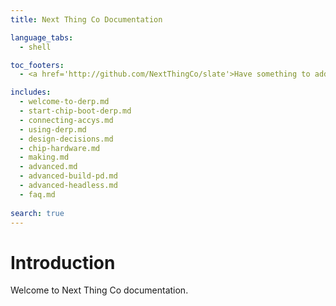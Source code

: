 ```yaml
---
title: Next Thing Co Documentation

language_tabs:
  - shell

toc_footers:
  - <a href='http://github.com/NextThingCo/slate'>Have something to add or change? Visit our GitHub!</a>

includes:
  - welcome-to-derp.md
  - start-chip-boot-derp.md
  - connecting-accys.md
  - using-derp.md
  - design-decisions.md
  - chip-hardware.md
  - making.md
  - advanced.md
  - advanced-build-pd.md
  - advanced-headless.md
  - faq.md
  
search: true
---
```


# Introduction
Welcome to Next Thing Co documentation.
